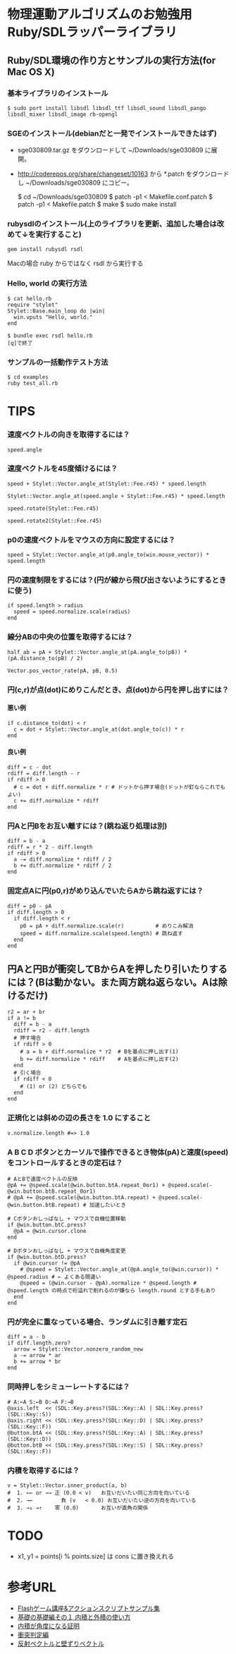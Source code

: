 物理運動アルゴリズムのお勉強用Ruby/SDLラッパーライブラリ
========================================================

## Ruby/SDL環境の作り方とサンプルの実行方法(for Mac OS X)

### 基本ライブラリのインストール

    $ sudo port install libsdl libsdl_ttf libsdl_sound libsdl_pango libsdl_mixer libsdl_image rb-opengl

### SGEのインストール(debianだと一発でインストールできたはず)

* sge030809.tar.gz をダウンロードして ~/Downloads/sge030809 に展開。
* http://coderepos.org/share/changeset/10163 から *.patch をダウンロードし ~/Downloads/sge030809 にコピー。

    $ cd ~/Downloads/sge030809
    $ patch -p1 < Makefile.conf.patch
    $ patch -p1 < Makefile.patch
    $ make
    $ sudo make install

### rubysdlのインストール(上のライブラリを更新、追加した場合は改めて↓を実行すること)

    gem install rubysdl rsdl

Macの場合 ruby からではなく rsdl から実行する

### Hello, world の実行方法

    $ cat hello.rb
    require "stylet"
    Stylet::Base.main_loop do |win|
      win.vputs "Hello, world."
    end

    $ bundle exec rsdl hello.rb
    [q]で終了

### サンプルの一括動作テスト方法

    $ cd examples
    ruby test_all.rb

TIPS
====

### 速度ベクトルの向きを取得するには？

    speed.angle

### 速度ベクトルを45度傾けるには？

    speed + Stylet::Vector.angle_at(Stylet::Fee.r45) * speed.length
    
    Stylet::Vector.angle_at(speed.angle + Stylet::Fee.r45) * speed.length
    
    speed.rotate(Stylet::Fee.r45)
    
    speed.rotate2(Stylet::Fee.r45)

### p0の速度ベクトルをマウスの方向に設定するには？

    speed = Stylet::Vector.angle_at(p0.angle_to(win.mouse_vector)) * speed.length

### 円の速度制限をするには？(円が線から飛び出さないようにするときに使う)

    if speed.length > radius
      speed = speed.normalize.scale(radius)
    end

### 線分ABの中央の位置を取得するには？

    half_ab = pA + Stylet::Vector.angle_at(pA.angle_to(pB)) * (pA.distance_to(pB) / 2)

    Vector.pos_vector_rate(pA, pB, 0.5)

### 円(c,r)が点(dot)にめりこんだとき、点(dot)から円を押し出すには？

#### 悪い例

    if c.distance_to(dot) < r
      c = dot + Stylet::Vector.angle_at(dot.angle_to(c)) * r
    end

#### 良い例

    diff = c - dot
    rdiff = diff.length - r
    if rdiff > 0
      # c = dot + diff.normalize * r # ドットから押す場合(ドットが釘ならこれでもよい)
      c += diff.normalize * rdiff
    end

### 円Aと円Bをお互い離すには？(跳ね返り処理は別)

    diff = b - a
    rdiff = r * 2 - diff.length
    if rdiff > 0
      a -= diff.normalize * rdiff / 2
      b += diff.normalize * rdiff / 2
    end

###  固定点Aに円(p0,r)がめり込んでいたらAから跳ね返すには？

    diff = p0 - pA
    if diff.length > 0
      if diff.length < r
        p0 = pA + diff.normalize.scale(r)          # めりこみ解消
        speed = diff.normalize.scale(speed.length) # 跳ね返す
      end
    end

## 円Aと円Bが衝突してBからAを押したり引いたりするには？(Bは動かない。また両方跳ね返らない。Aは除けるだけ)

    r2 = ar + br
    if a != b
      diff = b - a
      rdiff = r2 - diff.length
      # 押す場合
      if rdiff > 0
        # a = b + diff.normalize * r2  # Bを基点に押し出す(1)
        b += diff.normalize * rdiff    # Aを基点に押し出す(2)
      end
      # 引く場合
      if rdiff < 0
        # (1) or (2) どちらでも
      end
    end

### 正規化とは斜めの辺の長さを 1.0 にすること

    v.normalize.length #=> 1.0

### A B C D ボタンとカーソルで操作できるとき物体(pA)と速度(speed)をコントロールするときの定石は？

    # AとBで速度ベクトルの反映
    @pA += @speed.scale(@win.button.btA.repeat_0or1) + @speed.scale(-@win.button.btB.repeat_0or1)
    # @pA += @speed.scale(@win.button.btA.repeat) + @speed.scale(-@win.button.btB.repeat) # 加速したいとき
 
    # Cボタンおしっぱなし + マウスで自機位置移動
    if @win.button.btC.press?
      @pA = @win.cursor.clone
    end
 
    # Dボタンおしっぱなし + マウスで自機角度変更
    if @win.button.btD.press?
      if @win.cursor != @pA
        # @speed = Stylet::Vector.angle_at(@pA.angle_to(@win.cursor)) * @speed.radius # ← よくある間違い
        @speed = (@win.cursor - @pA).normalize * @speed.length # @speed.length の時点で桁溢れで削れるのが嫌なら length.round とする手もあり
      end
    end

### 円が完全に重なっている場合、ランダムに引き離す定石

    diff = a - b
    if diff.length.zero?
      arrow = Stylet::Vector.nonzero_random_new
      a -= arrow * ar
      b += arrow * br
    end

### 同時押しをシミューレートするには？

    # A:←A S:←B D:→A F:→B
    @axis.left  << (SDL::Key.press?(SDL::Key::A) | SDL::Key.press?(SDL::Key::S))
    @axis.right << (SDL::Key.press?(SDL::Key::D) | SDL::Key.press?(SDL::Key::F))
    @button.btA << (SDL::Key.press?(SDL::Key::A) | SDL::Key.press?(SDL::Key::D))
    @button.btB << (SDL::Key.press?(SDL::Key::S) | SDL::Key.press?(SDL::Key::F))

### 内積を取得するには？

    v = Stylet::Vector.inner_product(a, b)
    #  1. ←← or →→ 正 (0.0 < v)   お互いだいたい同じ方向を向いている
    #  2. →←         負 (v   < 0.0) お互いだいたい逆の方向を向いている
    #  3. →↓ →↑    零 (0.0)       お互いが直角の関係

TODO
====

* x1, y1 = points[i % points.size] は cons に置き換えれる

参考URL
=======

* [Flashゲーム講座&アクションスクリプトサンプル集](http://hakuhin.jp/as.html)
* [基礎の基礎編その１ 内積と外積の使い方](http://marupeke296.com/COL_Basic_No1_InnerAndOuterProduct.html)
* [内積が角度になる証明](http://marupeke296.com/COL_Basic_No1_DotProof.html)
* [衝突判定編](http://marupeke296.com/COL_main.html)
* [反射ベクトルと壁ずりベクトル](http://marupeke296.com/COL_Basic_No5_WallVector.html)
